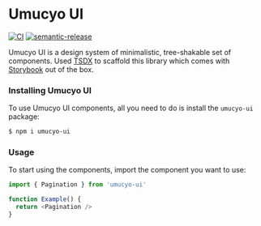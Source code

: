 # Umucyo UI

[![CI](https://github.com/cmutagorama/umucyo-ui/actions/workflows/main.yml/badge.svg)](https://github.com/cmutagorama/umucyo-ui/actions/workflows/main.yml) [![semantic-release](https://img.shields.io/badge/%20%20%F0%9F%93%A6%F0%9F%9A%80-semantic--release-e10079.svg)](https://github.com/semantic-release/semantic-release)

Umucyo UI is a design system of minimalistic, tree-shakable set of components. Used [TSDX](https://tsdx.io/) to scaffold this library which comes with [Storybook](https://storybook.js.org/) out of the box.

### Installing Umucyo UI

To use Umucyo UI components, all you need to do is install the `umucyo-ui` package:

```bash
$ npm i umucyo-ui
```

### Usage

To start using the components, import the component you want to use:

```javascript
import { Pagination } from 'umucyo-ui'

function Example() {
  return <Pagination />
}
```